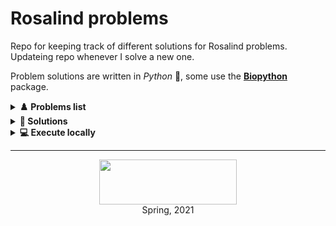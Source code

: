 # Rosalind problems
Repo for keeping track of different solutions for Rosalind problems. Updateing repo whenever I solve a new one.

Problem solutions are written in *Python* 🐍, some use the [**Biopython**](https://biopython.org/) package.  





<details><summary> <b>♟️ Problems list</b> </font> </summary><br>

- Problem 1: **Counting DNA nucleotides**: http://rosalind.info/problems/dna/ 
- Problem 2: **Transcribing DNA into RNA**: http://rosalind.info/problems/rna/ 
- Problem 3: **Complementing a Strand of DNA**: http://rosalind.info/problems/revc/ 
- Problem 4: **Computing GC Content**: http://rosalind.info/problems/gc/ 
- Problem 5: **Finding a Motif in DNA**: http://rosalind.info/problems/subs/ 
- Problem 6: **Translating RNA into Protein**: http://rosalind.info/problems/prot/ 
- Problem 7: **Counting Point Mutations**: http://rosalind.info/problems/hamm/ 

---


</details>


<details><summary> <b> 📓 Solutions </b> </font> </summary><br>

Coresponding figures with solutions and their path: <br> 
<t><t> &#8594; <u>Solution path</u> (<b>Counting DNA nucleotides</b>):  <code>../1_problem/solution.py</code> <br>
<t><t> &#8594; <u>Solution path</u> (<b>Transcribing DNA into RNA</b>):  <code>../2_problem/solution.py</code> <br>
<t><t> &#8594; <u>Solution path</u> (<b>Complementing a Strand of DNA</b>): <code>../3_problem/solution.py</code> <br>
<t><t> &#8594; <u>Solution path</u> (<b>Computing GC Content</b>): <code>../4_problem/solution.py</code> <br>
<t><t> &#8594; <u>Solution path</u> (<b>Finding a Motif in DNA</b>):  <code>../5_problem/solution.py</code> <br>
<t><t> &#8594; <u>Solution path</u> (<b>Translating RNA into Protein</b>): <code>../6_problem/solution.py</code> <br>
<t><t> &#8594; <u>Solution path</u> (<b>Counting Point Mutations</b>): <code>../7_problem/solution.py</code>  
    
	
**Note:** There are multiple solutions to any of the listed problems. I listed the ones that I thought of, or that 
I found to be useful in future data analysis. 

---
</details>
    
<details><summary> <b>💻 Execute locally</b> </font> </summary><br>

Supported versions of the Bioython include the Python package management tool pip, 
which allows an easy installation from the command line on all platforms. 
To install package:
```
pip install biopython
```

**Note:** You can play around with the output by downloading new "sample datasets" from the the official Rosalind site. 


---
</details>

<hr>
<p align="center">
<img src="http://compeau.cbd.cmu.edu/wp-content/uploads/2016/08/rosalindlogo.jpg" width=220px; height=72px></img> <br>
Spring, 2021
</p>


